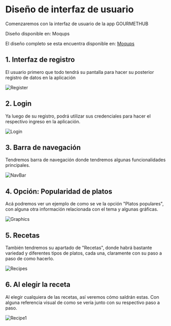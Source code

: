# Diseño de interfaz de usuario

Comenzaremos con la interfaz de usuario de la app GOURMETHUB

Diseño disponible en: Moqups

El diseño completo se esta encuentra disponible en: [Moqups](https://app.moqups.com/703u3a9eS0ZKWc43GqFjnDH89Gifqk2b/view/page/a290bb94e)

## 1. Interfaz de registro

El usuario primero que todo tendrá su pantalla para hacer su posterior registro de datos en la aplicación

 ![Register](images/Register.png)

## 2. Login

Ya luego de su registro, podrá utilizar sus credenciales para hacer el respectivo ingreso en la aplicación. 

![Login](images/Login.png)


## 3. Barra de navegación

Tendremos barra de navegación donde tendremos algunas funcionalidades principales.

![NavBar](images/NavBar.png)

## 4. Opción: Popularidad de platos

Acá podremos ver un ejemplo de como se ve la opción "Platos populares", con alguna otra información relacionada con el tema y algunas gráficas.

![Graphics](images/Graphics.png)

## 5. Recetas

También tendremos su apartado de "Recetas", donde habrá bastante variedad y diferentes tipos de platos, cada una, claramente con su paso a paso de como hacerlo. 

![Recipes](images/Recipes.png)

## 6. Al elegir la receta

Al elegir cualquiera de las recetas, así veremos cómo saldrán estas. Con alguna referencia visual de como se vería junto con su respectivo paso a paso. 

![Recipe1](images/Recipe1.png)





